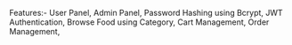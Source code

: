 Features:- 
User Panel,
Admin Panel,
Password Hashing using Bcrypt,
JWT Authentication,
Browse Food using Category,
Cart Management,
Order Management,


 
 
 
